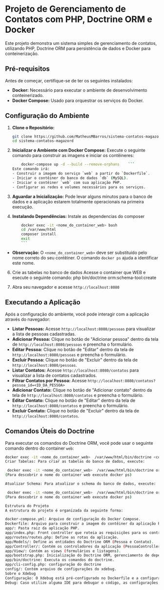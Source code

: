 # Projeto de Gerenciamento de Contatos com PHP, Doctrine ORM e Docker

Este projeto demonstra um sistema simples de gerenciamento de contatos, utilizando PHP, Doctrine ORM para persistência de dados e Docker para conteinerização.

## Pré-requisitos

Antes de começar, certifique-se de ter os seguintes instalados:

-   **Docker:** Necessário para executar o ambiente de desenvolvimento conteinerizado.
-   **Docker Compose:** Usado para orquestrar os serviços do Docker.

## Configuração do Ambiente

1.  **Clone o Repositório:**
    ```bash
    git clone https://github.com/MatheusMBarros/sistema-contatos-magazord.git
    cd sistema-contatos-magazord
    ```

2.  **Inicializar o Ambiente com Docker Compose:**
    Execute o seguinte comando para construir as imagens e iniciar os contêineres:
    ```bash
        docker-compose up -d --build --remove-orphans    ```
    Este comando irá:
    - Construir a imagem do serviço `web` a partir do `Dockerfile`.
    - Iniciar o contêiner do banco de dados `db` (MySQL).
    - Iniciar o contêiner `web` com sua aplicação PHP.
    - Configurar as redes e volumes necessários para os serviços.

3.  **Aguardar a Inicialização:**
    Pode levar alguns minutos para o banco de dados e a aplicação estarem totalmente operacionais na primeira execução.

5.  **Instalando Dependências:**
       Instale as dependencias do composer
     ```bash
         docker exec -it <nome_do_container_web> bash
         cd /var/www/html
         composer install
         exit
         ```
 -  **Observação:** O `<nome_do_container_web>` deve ser substituído pelo nome correto do seu contêiner. O comando `docker ps` ajuda a identificar este nome.

6. Crie as tabelas no banco de dados
    Acesse o container que WEB e esecute o seguinte comando: php bin/doctrine orm:schema-tool:create
   
6. Abra seu navegador e acesse `http://localhost:8080`

## Executando a Aplicação

Após a configuração do ambiente, você pode interagir com a aplicação através do navegador:

-   **Listar Pessoas:** Acesse `http://localhost:8080/pessoas` para visualizar a lista de pessoas cadastradas.
-   **Adicionar Pessoa:**  Clique no botão de "Adicionar pessoa" dentro da tela de `http://localhost:8080/pessoas` e preencha o formulário.
-    **Editar Pessoa:**  Clique no botão de "Editar" dentro da tela de `http://localhost:8080/pessoas` e preencha o formulário.
-    **Excluir Pessoa:**  Clique no botão de "Excluir" dentro da tela de `http://localhost:8080/pessoas`.
-   **Listar Contatos:** Acesse `http://localhost:8080/contatos` para visualizar a lista de contatos cadastrados.
-   **Filtrar Contatos por Pessoa:** Acesse `http://localhost:8080/contatos?pessoa_id=<ID_DA_PESSOA>`
-   **Adicionar Contato:** Clique no botão de "Adicionar contato" dentro da tela de `http://localhost:8080/contatos` e preencha o formulário.
-    **Editar Contato:**  Clique no botão de "Editar" dentro da tela de `http://localhost:8080/contatos` e preencha o formulário.
-    **Excluir Contato:**  Clique no botão de "Excluir" dentro da tela de `http://localhost:8080/contatos`.

## Comandos Úteis do Doctrine

Para executar os comandos do Doctrine ORM, você pode usar o seguinte comando dentro do container `web`:

```bash
docker exec -it <nome_do_container_web>  /var/www/html/bin/doctrine <comando>
Criar Tabelas: Para criar as tabelas do banco de dados, execute:

 docker exec -it <nome_do_container_web>  /var/www/html/bin/doctrine orm:schema-tool:create
(Para descobrir o nome do container web execute docker ps)

Atualizar Schema: Para atualizar o schema do banco de dados, execute:

 docker exec -it <nome_do_container_web>  /var/www/html/bin/doctrine orm:schema-tool:update --force
(Para descobrir o nome do container web execute docker ps)

Estrutura do Projeto
A estrutura do projeto é organizada da seguinte forma:

docker-compose.yml: Arquivo de configuração do Docker Compose.
Dockerfile: Arquivo para construir a imagem do contêiner da aplicação PHP.
app/: Pasta raiz da aplicação PHP.
app/index.php: Front controller que roteia as requisições para os controladores apropriados.
app/routes/routes.php: Define as rotas da aplicação.
app/Models/: Define as entidades do Doctrine ORM (Pessoa e Contato).
app/Controller/: Contém os controladores da aplicação (PessoaController e ContatoController).
app/View/: Contém as views (formulários e listagens).
app/bootstrap.php: Inicialização do Doctrine ORM, gerenciamento de dependências e definições de variáveis globais.
app/bin/doctrine: Executa os comandos do doctrine.
app/cli-config.php: configuração do doctrine
config/: Contém arquivo de configurações do xdebug.
Sobre o Xdebug
Configuração: O Xdebug está pré-configurado no Dockerfile e a configuração adicional está no arquivo config/xdebug.ini.
Debug: Caso utilize alguma IDE para debugar o código, as configurações do Xdebug devem estar adequadas com a IDE utilizada.
